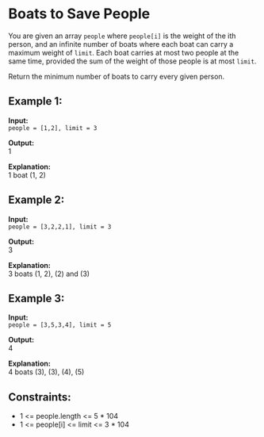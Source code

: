 # Boats to Save People

You are given an array `people` where `people[i]` is the weight of the ith person, and an infinite number of boats where each boat can carry a maximum weight of `limit`. Each boat carries at most two people at the same time, provided the sum of the weight of those people is at most `limit`.

Return the minimum number of boats to carry every given person.

## Example 1:

**Input:**  
`people = [1,2], limit = 3`

**Output:**  
1

**Explanation:**  
1 boat (1, 2)

## Example 2:

**Input:**  
`people = [3,2,2,1], limit = 3`

**Output:**  
3

**Explanation:**  
3 boats (1, 2), (2) and (3)

## Example 3:

**Input:**  
`people = [3,5,3,4], limit = 5`

**Output:**  
4

**Explanation:**  
4 boats (3), (3), (4), (5)

## Constraints:

- 1 <= people.length <= 5 * 104
- 1 <= people[i] <= limit <= 3 * 104

